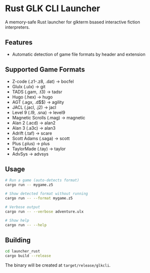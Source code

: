 # Rust GLK CLI Launcher

A memory-safe Rust launcher for glkterm bsased interactive fiction interpreters.

## Features

- Automatic detection of game file formats by header and extension

## Supported Game Formats

- Z-code (.z1-.z8, .dat) → bocfel
- Glulx (.ulx) → git  
- TADS (.gam, .t3) → tadsr
- Hugo (.hex) → hugo
- AGT (.agx, .d$$) → agility
- JACL (.jacl, .j2) → jacl
- Level 9 (.l9, .sna) → level9
- Magnetic Scrolls (.mag) → magnetic
- Alan 2 (.acd) → alan2
- Alan 3 (.a3c) → alan3
- Adrift (.taf) → scare
- Scott Adams (.saga) → scott
- Plus (.plus) → plus
- TaylorMade (.tay) → taylor
- AdvSys → advsys

## Usage

```bash
# Run a game (auto-detects format)
cargo run -- mygame.z5

# Show detected format without running
cargo run -- --format mygame.z5

# Verbose output
cargo run -- --verbose adventure.ulx

# Show help
cargo run -- --help
```

## Building

```bash
cd launcher_rust
cargo build --release
```

The binary will be created at `target/release/glkcli`.
